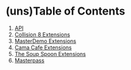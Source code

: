 # (uns)Table of Contents

1. <a target="_blank" href="https://platform.eunoia.asia/docs/">API</a>
2. <a target="_blank" href="https://platform.eunoia.asia/docs/collision8.jsp">Collision 8 Extensions</a>
3. <a target="_blank" href="https://platform.eunoia.asia/docs/masterdemo.jsp">MasterDemo Extensions</a>
4. <a target="_blank" href="https://platform.eunoia.asia/docs/cama-cafe.jsp">Cama Cafe Extensions</a>
5. <a target="_blank" href="https://platform.eunoia.asia/docs/the-soup-spoon.jsp">The Soup Spoon Extensions</a>
6. <a target="_blank" href="https://platform.eunoia.asia/docs/masterpass.jsp">Masterpass</a>